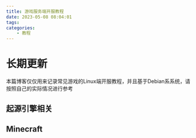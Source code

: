 ```yaml
---
title: 游戏服务端开服教程
date: 2023-05-08 08:04:01
tags:
categories:
    - 教程
---
```


# 长期更新
本篇博客仅仅用来记录常见游戏的Linux端开服教程，并且基于Debian系系统，请按照自己的实际情况进行参考

<!--more-->

## 起源引擎相关

## Minecraft
